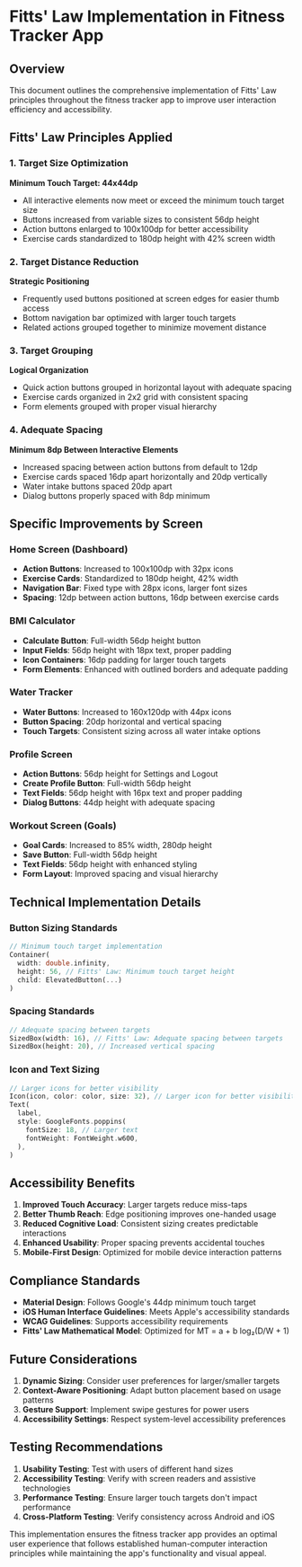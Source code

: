 # Fitts' Law Implementation in Fitness Tracker App

## Overview
This document outlines the comprehensive implementation of Fitts' Law principles throughout the fitness tracker app to improve user interaction efficiency and accessibility.

## Fitts' Law Principles Applied

### 1. Target Size Optimization
**Minimum Touch Target: 44x44dp**
- All interactive elements now meet or exceed the minimum touch target size
- Buttons increased from variable sizes to consistent 56dp height
- Action buttons enlarged to 100x100dp for better accessibility
- Exercise cards standardized to 180dp height with 42% screen width

### 2. Target Distance Reduction
**Strategic Positioning**
- Frequently used buttons positioned at screen edges for easier thumb access
- Bottom navigation bar optimized with larger touch targets
- Related actions grouped together to minimize movement distance

### 3. Target Grouping
**Logical Organization**
- Quick action buttons grouped in horizontal layout with adequate spacing
- Exercise cards organized in 2x2 grid with consistent spacing
- Form elements grouped with proper visual hierarchy

### 4. Adequate Spacing
**Minimum 8dp Between Interactive Elements**
- Increased spacing between action buttons from default to 12dp
- Exercise cards spaced 16dp apart horizontally and 20dp vertically
- Water intake buttons spaced 20dp apart
- Dialog buttons properly spaced with 8dp minimum

## Specific Improvements by Screen

### Home Screen (Dashboard)
- **Action Buttons**: Increased to 100x100dp with 32px icons
- **Exercise Cards**: Standardized to 180dp height, 42% width
- **Navigation Bar**: Fixed type with 28px icons, larger font sizes
- **Spacing**: 12dp between action buttons, 16dp between exercise cards

### BMI Calculator
- **Calculate Button**: Full-width 56dp height button
- **Input Fields**: 56dp height with 18px text, proper padding
- **Icon Containers**: 16dp padding for larger touch targets
- **Form Elements**: Enhanced with outlined borders and adequate padding

### Water Tracker
- **Water Buttons**: Increased to 160x120dp with 44px icons
- **Button Spacing**: 20dp horizontal and vertical spacing
- **Touch Targets**: Consistent sizing across all water intake options

### Profile Screen
- **Action Buttons**: 56dp height for Settings and Logout
- **Create Profile Button**: Full-width 56dp height
- **Text Fields**: 56dp height with 16px text and proper padding
- **Dialog Buttons**: 44dp height with adequate spacing

### Workout Screen (Goals)
- **Goal Cards**: Increased to 85% width, 280dp height
- **Save Button**: Full-width 56dp height
- **Text Fields**: 56dp height with enhanced styling
- **Form Layout**: Improved spacing and visual hierarchy

## Technical Implementation Details

### Button Sizing Standards
```dart
// Minimum touch target implementation
Container(
  width: double.infinity,
  height: 56, // Fitts' Law: Minimum touch target height
  child: ElevatedButton(...)
)
```

### Spacing Standards
```dart
// Adequate spacing between targets
SizedBox(width: 16), // Fitts' Law: Adequate spacing between targets
SizedBox(height: 20), // Increased vertical spacing
```

### Icon and Text Sizing
```dart
// Larger icons for better visibility
Icon(icon, color: color, size: 32), // Larger icon for better visibility
Text(
  label,
  style: GoogleFonts.poppins(
    fontSize: 18, // Larger text
    fontWeight: FontWeight.w600,
  ),
)
```

## Accessibility Benefits

1. **Improved Touch Accuracy**: Larger targets reduce miss-taps
2. **Better Thumb Reach**: Edge positioning improves one-handed usage
3. **Reduced Cognitive Load**: Consistent sizing creates predictable interactions
4. **Enhanced Usability**: Proper spacing prevents accidental touches
5. **Mobile-First Design**: Optimized for mobile device interaction patterns

## Compliance Standards

- **Material Design**: Follows Google's 44dp minimum touch target
- **iOS Human Interface Guidelines**: Meets Apple's accessibility standards
- **WCAG Guidelines**: Supports accessibility requirements
- **Fitts' Law Mathematical Model**: Optimized for MT = a + b log₂(D/W + 1)

## Future Considerations

1. **Dynamic Sizing**: Consider user preferences for larger/smaller targets
2. **Context-Aware Positioning**: Adapt button placement based on usage patterns
3. **Gesture Support**: Implement swipe gestures for power users
4. **Accessibility Settings**: Respect system-level accessibility preferences

## Testing Recommendations

1. **Usability Testing**: Test with users of different hand sizes
2. **Accessibility Testing**: Verify with screen readers and assistive technologies
3. **Performance Testing**: Ensure larger touch targets don't impact performance
4. **Cross-Platform Testing**: Verify consistency across Android and iOS

This implementation ensures the fitness tracker app provides an optimal user experience that follows established human-computer interaction principles while maintaining the app's functionality and visual appeal.
